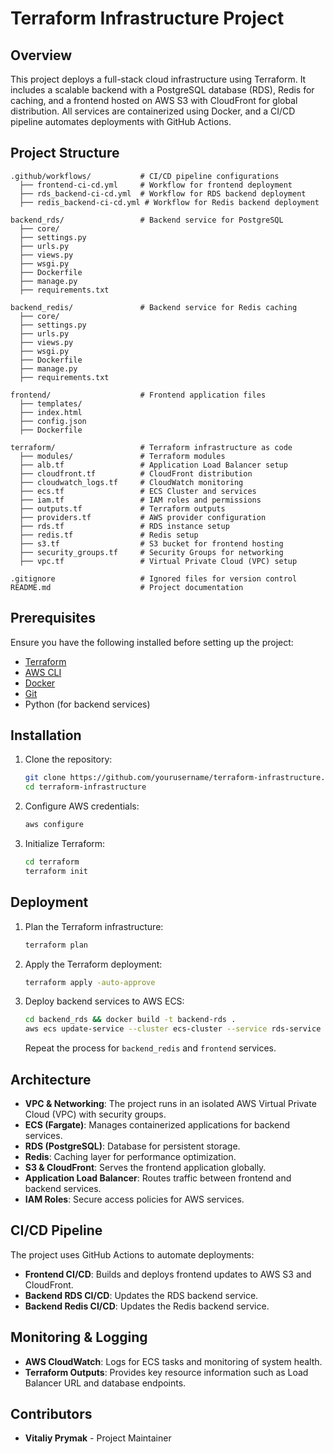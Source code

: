# Terraform Infrastructure Project

## Overview
This project deploys a full-stack cloud infrastructure using Terraform. It includes a scalable backend with a PostgreSQL database (RDS), Redis for caching, and a frontend hosted on AWS S3 with CloudFront for global distribution. All services are containerized using Docker, and a CI/CD pipeline automates deployments with GitHub Actions.

## Project Structure
```
.github/workflows/           # CI/CD pipeline configurations
  ├── frontend-ci-cd.yml     # Workflow for frontend deployment
  ├── rds_backend-ci-cd.yml  # Workflow for RDS backend deployment
  ├── redis_backend-ci-cd.yml # Workflow for Redis backend deployment

backend_rds/                 # Backend service for PostgreSQL
  ├── core/
  ├── settings.py
  ├── urls.py
  ├── views.py
  ├── wsgi.py
  ├── Dockerfile
  ├── manage.py
  ├── requirements.txt

backend_redis/               # Backend service for Redis caching
  ├── core/
  ├── settings.py
  ├── urls.py
  ├── views.py
  ├── wsgi.py
  ├── Dockerfile
  ├── manage.py
  ├── requirements.txt

frontend/                    # Frontend application files
  ├── templates/
  ├── index.html
  ├── config.json
  ├── Dockerfile

terraform/                   # Terraform infrastructure as code
  ├── modules/               # Terraform modules
  ├── alb.tf                 # Application Load Balancer setup
  ├── cloudfront.tf          # CloudFront distribution
  ├── cloudwatch_logs.tf     # CloudWatch monitoring
  ├── ecs.tf                 # ECS Cluster and services
  ├── iam.tf                 # IAM roles and permissions
  ├── outputs.tf             # Terraform outputs
  ├── providers.tf           # AWS provider configuration
  ├── rds.tf                 # RDS instance setup
  ├── redis.tf               # Redis setup
  ├── s3.tf                  # S3 bucket for frontend hosting
  ├── security_groups.tf     # Security Groups for networking
  ├── vpc.tf                 # Virtual Private Cloud (VPC) setup

.gitignore                   # Ignored files for version control
README.md                    # Project documentation
```

## Prerequisites
Ensure you have the following installed before setting up the project:
- [Terraform](https://www.terraform.io/downloads.html)
- [AWS CLI](https://aws.amazon.com/cli/)
- [Docker](https://www.docker.com/get-started)
- [Git](https://git-scm.com/)
- Python (for backend services)

## Installation
1. Clone the repository:
   ```sh
   git clone https://github.com/yourusername/terraform-infrastructure.git
   cd terraform-infrastructure
   ```
2. Configure AWS credentials:
   ```sh
   aws configure
   ```
3. Initialize Terraform:
   ```sh
   cd terraform
   terraform init
   ```

## Deployment
1. Plan the Terraform infrastructure:
   ```sh
   terraform plan
   ```
2. Apply the Terraform deployment:
   ```sh
   terraform apply -auto-approve
   ```
3. Deploy backend services to AWS ECS:
   ```sh
   cd backend_rds && docker build -t backend-rds .
   aws ecs update-service --cluster ecs-cluster --service rds-service --force-new-deployment
   ```
   Repeat the process for `backend_redis` and `frontend` services.

## Architecture
- **VPC & Networking**: The project runs in an isolated AWS Virtual Private Cloud (VPC) with security groups.
- **ECS (Fargate)**: Manages containerized applications for backend services.
- **RDS (PostgreSQL)**: Database for persistent storage.
- **Redis**: Caching layer for performance optimization.
- **S3 & CloudFront**: Serves the frontend application globally.
- **Application Load Balancer**: Routes traffic between frontend and backend services.
- **IAM Roles**: Secure access policies for AWS services.

## CI/CD Pipeline
The project uses GitHub Actions to automate deployments:
- **Frontend CI/CD**: Builds and deploys frontend updates to AWS S3 and CloudFront.
- **Backend RDS CI/CD**: Updates the RDS backend service.
- **Backend Redis CI/CD**: Updates the Redis backend service.

## Monitoring & Logging
- **AWS CloudWatch**: Logs for ECS tasks and monitoring of system health.
- **Terraform Outputs**: Provides key resource information such as Load Balancer URL and database endpoints.

## Contributors
- **Vitaliy Prymak** - Project Maintainer

